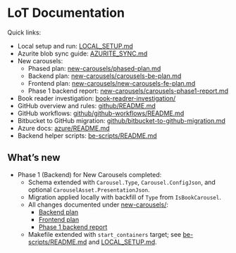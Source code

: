 # LoT Documentation

Quick links:

- Local setup and run: [LOCAL_SETUP.md](./LOCAL_SETUP.md)
- Azurite blob sync guide: [AZURITE_SYNC.md](./AZURITE_SYNC.md)
- New carousels:
  - Phased plan: [new-carousels/phased-plan.md](./new-carousels/phased-plan.md)
  - Backend plan: [new-carousels/carousels-be-plan.md](./new-carousels/carousels-be-plan.md)
  - Frontend plan: [new-carousels/new-carousels-fe-plan.md](./new-carousels/new-carousels-fe-plan.md)
  - Phase 1 backend report: [new-carousels/carousels-phase1-report.md](./new-carousels/carousels-phase1-report.md)
- Book reader investigation: [book-readrer-investigation/](./book-readrer-investigation/)
- GitHub overview and rules: [github/README.md](./github/README.md)
- GitHub workflows: [github/github-workflows/README.md](./github/github-workflows/README.md)
- Bitbucket to GitHub migration: [github/bitbucket-to-github-migration.md](./github/bitbucket-to-github-migration.md)
- Azure docs: [azure/README.md](./azure/README.md)
- Backend helper scripts: [be-scripts/README.md](./be-scripts/README.md)

## What’s new

- Phase 1 (Backend) for New Carousels completed:
  - Schema extended with `Carousel.Type`, `Carousel.ConfigJson`, and optional `CarouselAsset.PresentationJson`.
  - Migration applied locally with backfill of `Type` from `IsBookCarousel`.
  - All changes documented under [new-carousels/](./new-carousels/):
    - [Backend plan](./new-carousels/carousels-be-plan.md)
    - [Frontend plan](./new-carousels/new-carousels-fe-plan.md)
    - [Phase 1 backend report](./new-carousels/carousels-phase1-report.md)
  - Makefile extended with `start_containers` target; see [be-scripts/README.md](./be-scripts/README.md) and [LOCAL_SETUP.md](./LOCAL_SETUP.md).